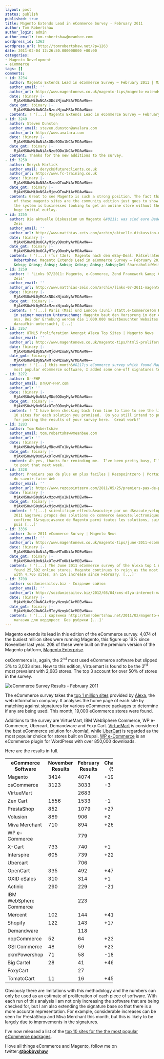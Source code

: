 ```yaml
---
layout: post
status: publish
published: true
title: Magento Extends Lead in eCommerce Survey - February 2011
author: Tom Robertshaw
author_login: admin
author_email: tom.robertshaw@meanbee.com
wordpress_id: 1263
wordpress_url: http://tomrobertshaw.net/?p=1263
date: 2011-02-04 12:26:50.000000000 +00:00
categories:
- Magento Development
- eCommerce
tags: []
comments:
- id: 3234
  author: Magento Extends Lead in eCommerce Survey – February 2011 | Magento News
  author_email: ''
  author_url: http://www.magentonews.co.uk/magento-tips/magento-extends-lead-in-ecommerce-survey-%e2%80%93-february-2011/
  date: !binary |-
    MjAxMS0wMi0wNCAxODozMjowMSArMDAwMA==
  date_gmt: !binary |-
    MjAxMS0wMi0wNCAxNzozMjowMSArMDAwMA==
  content: ! '[...] Magento Extends Lead in eCommerce Survey – February 2011 [...]'
- id: 3240
  author: Steven Dunston
  author_email: steven.dunston@avalara.com
  author_url: http://www.avalara.com
  date: !binary |-
    MjAxMS0wMi0wNiAxODo0ODo1NCArMDAwMA==
  date_gmt: !binary |-
    MjAxMS0wMi0wNiAxNzo0ODo1NCArMDAwMA==
  content: Thanks for the new additions to the survey.
- id: 3250
  author: Deryck Harlick
  author_email: deryck@futureclients.co.uk
  author_url: http://www.fc-training.co.uk
  date: !binary |-
    MjAxMS0wMi0xNSAxMzowOTowMiArMDAwMA==
  date_gmt: !binary |-
    MjAxMS0wMi0xNSAxMjowOTowMiArMDAwMA==
  content: Great to see Magento is such a strong position. The fact that the majority
    of these magento sites are the community edition just goes to show how flexible
    the system is businesses looking to get an online store without the need for  a
    huge initial outlay.
- id: 3255
  author: Die aktuelle Diskussion um Magento &#8211; was sind eure Bedenken? | Matthias
    Zeis
  author_email: ''
  author_url: http://www.matthias-zeis.com/archiv/aktuelle-diskussion-um-magento-was-sind-eure-bedenken
  date: !binary |-
    MjAxMS0wMi0xOCAyMjoyODoxMyArMDAwMA==
  date_gmt: !binary |-
    MjAxMS0wMi0xOCAyMToyODoxMyArMDAwMA==
  content: ! '[...] (für t3n):  Magento nach dem eBay-Deal: Rätselraten um die ZukunftSonstiges:Tom
    Robertshaw: Magento Extends Lead in eCommerce Survey – February 2011 &nbsp; &nbsp;
    &nbsp; &nbsp; &nbsp; &nbsp; &nbsp; &nbsp; &nbsp;Get ShareaholicWeitere [...]'
- id: 3259
  author: ! 'Links 07/2011: Magento, e-Commerce, Zend Framework &amp; CSS3 | Matthias
    Zeis'
  author_email: ''
  author_url: http://www.matthias-zeis.com/archiv/links-07-2011-magento-e-commerce-zend-framework-css3
  date: !binary |-
    MjAxMS0wMi0yMCAxNDoxNjoxNyArMDAwMA==
  date_gmt: !binary |-
    MjAxMS0wMi0yMCAxMzoxNjoxNyArMDAwMA==
  content: ! '[...] Paris (Mai) und London (Juni) statt.e-CommerceTom Robertshaw meldet
    in seiner neusten Untersuchung: Magento baut den Vorsprung in der e-Commerce-Landschaft
    aus. Bei der Erhebung werden die 1.000.000 meistbesuchten Websites laut Alexa
    daraufhin untersucht, [...]'
- id: 3267
  author: HTML5 Proliferation Amongst Alexa Top Sites | Magento News
  author_email: ''
  author_url: http://www.magentonews.co.uk/magento-tips/html5-proliferation-amongst-alexa-top-sites/
  date: !binary |-
    MjAxMS0wMi0yNSAwMjowMzowNyArMDAwMA==
  date_gmt: !binary |-
    MjAxMS0wMi0yNSAwMTowMzowNyArMDAwMA==
  content: ! '[...] this month&#8217;s eCommerce survey which found Magento as the
    most popular eCommerce software, I added some one-off signatures to look [...]'
- id: 3272
  author: Dr-PHP
  author_email: Dr@Dr-PHP.com
  author_url: ''
  date: !binary |-
    MjAxMS0wMy0xNSAyMDo0ODoyMyArMDAwMA==
  date_gmt: !binary |-
    MjAxMS0wMy0xNSAxOTo0ODoyMyArMDAwMA==
  content: ! "I have been checking back from time to time to see the list of the top
    10 sites for each solution you promised.  Do you still intend to publish that?\r\n\r\nThanks
    for posting the results of your survey here.  Great work!"
- id: 3283
  author: Tom Robertshaw
  author_email: tom.robertshaw@meanbee.com
  author_url: ''
  date: !binary |-
    MjAxMS0wMy0xOSAyMDowNTo1NyArMDAwMA==
  date_gmt: !binary |-
    MjAxMS0wMy0xOSAxOTowNTo1NyArMDAwMA==
  content: Ah yes, thanks for reminding me.  I've been pretty busy, I'll endeavour
    to post that next week.
- id: 3328
  author: Premiers pas de plus en plus faciles | Rezopointzero | Portail d&#039;information
    du savoir-faire Web
  author_email: ''
  author_url: http://www.rezopointzero.com/2011/05/25/premiers-pas-de-plus-en-plus-faciles/
  date: !binary |-
    MjAxMS0wNS0yNSAxMzowNjo1NiArMDEwMA==
  date_gmt: !binary |-
    MjAxMS0wNS0yNSAxMjowNjo1NiArMDEwMA==
  content: ! '[...] scientifique effectu&eacute;e par un d&eacute;veloppeur en f&eacute;vrier
    2011 &agrave; propos des solutions de commerce &eacute;lectroniques employ&eacute;es
    confirme l&rsquo;avance de Magento parmi toutes les solutions, suivi par Os Commerce
    puis [...]'
- id: 3336
  author: June 2011 eCommerce Survey | Magento News
  author_email: ''
  author_url: http://www.magentonews.co.uk/magento-tips/june-2011-ecommerce-survey/
  date: !binary |-
    MjAxMS0wNi0xNiAyMDowMTo0NiArMDEwMA==
  date_gmt: !binary |-
    MjAxMS0wNi0xNiAxOTowMTo0NiArMDEwMA==
  content: ! '[...] The June 2011 eCommerce survey of the Alexa top 1 million sites
    found 25,592 online stores. Magento continues to reign as the most popular platform
    with 4,705 sites, an 15% increase since February. [...]'
- id: 3708
  author: sozdaniesaitov.biz - Создание сайтов
  author_email: ''
  author_url: http://sozdaniesaitov.biz/2012/08/04/cms-dlya-internet-magazinov-kakuyu-vybrat/
  date: !binary |-
    MjAxMi0wOC0wNCAxMjoyNzoyNCArMDEwMA==
  date_gmt: !binary |-
    MjAxMi0wOC0wNCAxMToyNzoyNCArMDEwMA==
  content: ! '[...] картинка http://tomrobertshaw.net/2011/02/magento-extends-lead-in-ecommerce-survey-february-2011/                  Интернет
    магазин для вордпресс  Без рубрики [...]'
---
```

Magento extends its lead in this edition of the eCommerce survey.  4,074 of the busiest million sites were running Magento, this figure up 19% since November last year. 208 of these were built on the premium version of the Magento platform, <a href="http://www.magentocommerce.com/product/enterprise-edition">Magento Enterprise</a>.

osCommerce is, again, the 2<sup>nd</sup> most used eCommerce software but slipped 3% to 3,033 sites.  New to this edition, Virtuemart is found to be the 3<sup>rd</sup> most prevalent with 2,683 stores.  The top 3 account for over 50% of stores in the survey.

<img src="/img/2011/02/eCommerce-Survey-Results-Februrary-2011.png" alt="eCommerce Survey Results - February 2011" title="eCommerce Survey Results - February 2011" />

The eCommerce survey takes the <a href="http://www.alexa.com/topsites">top 1 million sites</a> provided by <a href="http://www.alexa.com/">Alexa</a>, the web information company.  It analyses the home page of each site by matching against signatures for various eCommerce packages to determine if any are being used.  This month, 19,000 eCommerce stores were found.

Additions to the survey are VirtueMart, IBM WebSphere Commerce, WP e-Commerce, Ubercart, Demandware and Foxy Cart.   <a href="http://virtuemart.net/">VirtueMart</a> is considered the best eCommerce solution for Joomla!, while <a href="http://www.ubercart.org/">UberCart</a> is regarded as the most popular choice for stores built on Drupal.   <a href="http://www.instinct.co.nz/e-commerce/">WP e-Commerce</a> is an eCommerce plugin for WordPress with over 850,000 downloads.

Here are the results in full.

<table style="width:70%">
    <colgroup>
    <col>
    <col width="1">
    <col width="1">
    <col width="1">
    </colgroup>
    <tbody>
     <tr><th>eCommerce Software</th><th>November Results</th><th>February Results</th><th>Change (%)</th>
     <tr><td>Magento</td><td>3414</td><td>4074</td><td>+19</td></tr>
     <tr><td>osCommerce</td><td>3123</td><td>3033</td><td>-3</td></tr>
     <tr><td>VirtueMart</td><td></td><td>2683</td><td></td></tr>
     <tr><td>Zen Cart</td><td>1556</td><td>1533</td><td>-1</td></tr>
     <tr><td>PrestaShop</td><td>852</td><td>1079</td><td>+27</td></tr>
     <tr><td>Volusion</td><td>889</td><td>906</td><td>+2</td></tr>
     <tr><td>Miva Merchant</td><td>710</td><td>894</td><td>+26</td></tr>
     <tr><td>WP e-Commerce</td><td></td><td>779</td><td></td></tr>
     <tr><td>X-Cart</td><td>733</td><td>740</td><td>+1</td></tr>
     <tr><td>Interspire</td><td>605</td><td>739</td><td>+22</td></tr>
     <tr><td>Ubercart</td><td></td><td>706</td><td></td></tr>
     <tr><td>OpenCart</td><td>335</td><td>492</td><td>+47</td></tr>
     <tr><td>OXID eSales</td><td>310</td><td>314</td><td>+1</td></tr>
     <tr><td>Actinic</td><td>290</td><td>229</td><td>-21</td></tr>
     <tr><td>IBM WebSphere Commerce</td><td></td><td>223</td><td></td></tr>
     <tr><td>Mercent</td><td>102</td><td>144</td><td>+41</td></tr>
     <tr><td>Shopify</td><td>122</td><td>143</td><td>+17</td></tr>
     <tr><td>Demandware</td><td></td><td>118</td><td></td></tr>
     <tr><td>nopCommerce</td><td>52</td><td>64</td><td>+23</td></tr>
     <tr><td>GSI Commerce</td><td>48</td><td>59</td><td>+23</td></tr>
     <tr><td>ekmPowershop</td><td>71</td><td>58</td><td>-18</td></tr>
     <tr><td>Big Cartel</td><td>28</td><td>41</td><td>+46</td></tr>
     <tr><td>FoxyCart</td><td></td><td>27</td><td></td></tr>
     <tr><td>TomatoCart</td><td>11</td><td>16</td><td>+45</td></tr>
    </tbody>
</table>


Obviously there are limitations with this methodology and the numbers can only be used as an estimate of proliferation of each piece of software.   With each run of this analysis I am not only increasing the software that are being checked for, but I am also extending the signature base so that there is a more accurate representation.  For example, considerable increases can be seen for PrestaShop and Miva Merchant this month, but this is likely to be largely due to improvements in the signatures.

I've now released a list of the <a href="2011/03/top-10-busiest-sites-for-popular-ecommerce-software/">top 10 sites for the the most popular eCommerce packages</a>.

I love all things eCommerce and Magento, follow me on twitter:<strong><a href="http://twitter.com/bobbyshaw">@bobbyshaw</a></strong>
